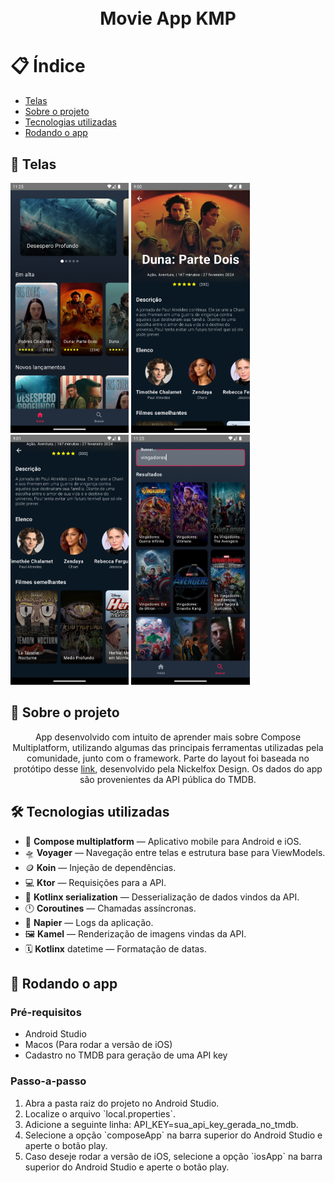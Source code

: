 <h1 align="center">
<br>
Movie App KMP
</h1>

# 📋 Índice

- [Telas](#-Telas)
- [Sobre o projeto](#-Sobre-o-projeto)
- [Tecnologias utilizadas](#-Tecnologias-utilizadas)
- [Rodando o app](#-Rodando-o-app)

## 🎨 Telas

<p float="left">
<img src=".github/home.png" width-="400" height="400">
<img src=".github/movie.png" width-="400" height="400">
<img src=".github/similar.png" width-="400" height="400">
<img src=".github/search.png" width-="400" height="400">
</p>

## 📃 Sobre o projeto

<p align="center">
App desenvolvido com intuito de aprender mais sobre Compose Multiplatform, utilizando algumas das principais ferramentas utilizadas pela comunidade, junto com o framework. Parte do layout foi baseada no protótipo desse <a href="https://www.figma.com/community/file/1119545637831909826/ticket-booking-app">link</a>, desenvolvido pela Nickelfox Design. Os dados do app são provenientes da API pública do TMDB.
</p>

## 🛠 Tecnologias utilizadas

- 📱 **Compose multiplatform** — Aplicativo mobile para Android e iOS.
- 🛸 **Voyager** — Navegação entre telas e estrutura base para ViewModels.
- 🪙 **Koin** — Injeção de dependências.
- 💻 **Ktor** — Requisições para a API.
- 🔐️ **Kotlinx serialization** — Desserialização de dados vindos da API.
- 🕛 **Coroutines** — Chamadas assíncronas.
- 📝 **Napier** — Logs da aplicação.
- 🖼️ **Kamel** — Renderização de imagens vindas da API.
- 🗓️️ **Kotlinx** datetime — Formatação de datas.

## 🚀 Rodando o app

### Pré-requisitos

- Android Studio
- Macos (Para rodar a versão de iOS)
- Cadastro no TMDB para geração de uma API key

### Passo-a-passo

<ol>
  <li>Abra a pasta raiz do projeto no Android Studio.</li>
  <li>Localize o arquivo `local.properties`.</li>
  <li>Adicione a seguinte linha:
  API_KEY=sua_api_key_gerada_no_tmdb.
  </li>
  <li>Selecione a opção `composeApp` na barra superior do Android Studio e aperte o botão play.</li>
  <li>Caso deseje rodar a versão de iOS, selecione a opção `iosApp` na barra superior do Android Studio e aperte o botão play.</li>
</ol>
